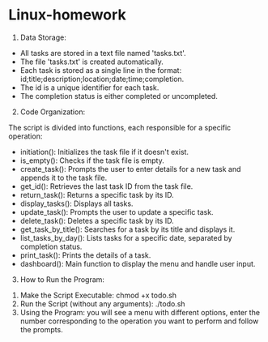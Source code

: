 # Linux-homework

1. Data Storage:

- All tasks are stored in a text file named 'tasks.txt'.
- The file 'tasks.txt' is created automatically.
- Each task is stored as a single line in the format: id;title;description;location;date;time;completion.
- The id is a unique identifier for each task.
- The completion status is either completed or uncompleted.

2. Code Organization:

The script is divided into functions, each responsible for a specific operation:
- initiation(): Initializes the task file if it doesn't exist.
- is_empty(): Checks if the task file is empty.
- create_task(): Prompts the user to enter details for a new task and appends it to the task file.
- get_id(): Retrieves the last task ID from the task file.
- return_task(): Returns a specific task by its ID.
- display_tasks(): Displays all tasks.
- update_task(): Prompts the user to update a specific task.
- delete_task(): Deletes a specific task by its ID.
- get_task_by_title(): Searches for a task by its title and displays it.
- list_tasks_by_day(): Lists tasks for a specific date, separated by completion status.
- print_task(): Prints the details of a task.
- dashboard(): Main function to display the menu and handle user input.

3. How to Run the Program:

1) Make the Script Executable: chmod +x todo.sh
2) Run the Script (without any arguments): ./todo.sh
3) Using the Program: you will see a menu with different options, enter the number corresponding to the operation you want to perform and follow the prompts.
